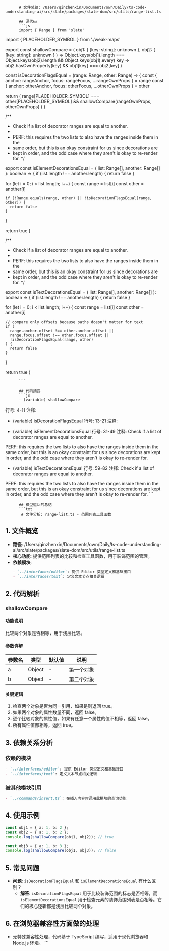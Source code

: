
          # 文件总结: /Users/qinzhenxin/Documents/own/Daily/ts-code-understanding-ai/src/slate/packages/slate-dom/src/utils/range-list.ts

          ## 源代码
          ```js
          import { Range } from 'slate'
import { PLACEHOLDER_SYMBOL } from './weak-maps'

export const shallowCompare = (
  obj1: { [key: string]: unknown },
  obj2: { [key: string]: unknown }
) =>
  Object.keys(obj1).length === Object.keys(obj2).length &&
  Object.keys(obj1).every(
    key => obj2.hasOwnProperty(key) && obj1[key] === obj2[key]
  )

const isDecorationFlagsEqual = (range: Range, other: Range) => {
  const { anchor: rangeAnchor, focus: rangeFocus, ...rangeOwnProps } = range
  const { anchor: otherAnchor, focus: otherFocus, ...otherOwnProps } = other

  return (
    range[PLACEHOLDER_SYMBOL] === other[PLACEHOLDER_SYMBOL] &&
    shallowCompare(rangeOwnProps, otherOwnProps)
  )
}

/**
 * Check if a list of decorator ranges are equal to another.
 *
 * PERF: this requires the two lists to also have the ranges inside them in the
 * same order, but this is an okay constraint for us since decorations are
 * kept in order, and the odd case where they aren't is okay to re-render for.
 */

export const isElementDecorationsEqual = (
  list: Range[],
  another: Range[]
): boolean => {
  if (list.length !== another.length) {
    return false
  }

  for (let i = 0; i < list.length; i++) {
    const range = list[i]
    const other = another[i]

    if (!Range.equals(range, other) || !isDecorationFlagsEqual(range, other)) {
      return false
    }
  }

  return true
}

/**
 * Check if a list of decorator ranges are equal to another.
 *
 * PERF: this requires the two lists to also have the ranges inside them in the
 * same order, but this is an okay constraint for us since decorations are
 * kept in order, and the odd case where they aren't is okay to re-render for.
 */

export const isTextDecorationsEqual = (
  list: Range[],
  another: Range[]
): boolean => {
  if (list.length !== another.length) {
    return false
  }

  for (let i = 0; i < list.length; i++) {
    const range = list[i]
    const other = another[i]

    // compare only offsets because paths doesn't matter for text
    if (
      range.anchor.offset !== other.anchor.offset ||
      range.focus.offset !== other.focus.offset ||
      !isDecorationFlagsEqual(range, other)
    ) {
      return false
    }
  }

  return true
}

          ```

          ## 代码摘要
          ```js
          - (variable) shallowCompare
  行号: 4-11
  注释: 

- (variable) isDecorationFlagsEqual
  行号: 13-21
  注释: 

- (variable) isElementDecorationsEqual
  行号: 31-49
  注释: Check if a list of decorator ranges are equal to another.

PERF: this requires the two lists to also have the ranges inside them in the
same order, but this is an okay constraint for us since decorations are
kept in order, and the odd case where they aren't is okay to re-render for.

- (variable) isTextDecorationsEqual
  行号: 59-82
  注释: Check if a list of decorator ranges are equal to another.

PERF: this requires the two lists to also have the ranges inside them in the
same order, but this is an okay constraint for us since decorations are
kept in order, and the odd case where they aren't is okay to re-render for.
          ```

          ## 模型返回的总结
          ```txt
           # 文件分析: range-list.ts - 范围列表工具函数

## 1. 文件概览
- **路径**: /Users/qinzhenxin/Documents/own/Daily/ts-code-understanding-ai/src/slate/packages/slate-dom/src/utils/range-list.ts
- **核心功能**: 提供范围列表的比较和检查工具函数，用于装饰范围的管理。
- **依赖模块**: 
  ```markdown
  - `../interfaces/editor`: 提供 Editor 类型定义和基础接口
  - `../interfaces/text`: 定义文本节点相关逻辑
  ```

## 2. 代码解析
### shallowCompare
#### 功能说明
比较两个对象是否相等，用于浅层比较。

#### 参数详解
| 参数名 | 类型 | 默认值 | 说明 |
|--------|------|--------|------|
| a      | Object | -    | 第一个对象 |
| b      | Object | -    | 第二个对象 |

#### 关键逻辑
1. 检查两个对象是否为同一引用，如果是则返回 true。
2. 如果两个对象的属性数量不同，返回 false。
3. 逐个比较对象的属性值，如果有任意一个属性的值不相等，返回 false。
4. 所有属性值都相等，返回 true。

## 3. 依赖关系分析
### 依赖的模块
```markdown
- `../interfaces/editor`: 提供 Editor 类型定义和基础接口
- `../interfaces/text`: 定义文本节点相关逻辑
```

### 被其他模块引用
```markdown
- `../commands/insert.ts`: 在插入内容时调用此模块的查询功能
```

## 4. 使用示例
```typescript
const obj1 = { a: 1, b: 2 };
const obj2 = { a: 1, b: 2 };
console.log(shallowCompare(obj1, obj2)); // true

const obj3 = { a: 1, b: 3 };
console.log(shallowCompare(obj1, obj3)); // false
```

## 5. 常见问题
- **问题**: `isDecorationFlagsEqual` 和 `isElementDecorationsEqual` 有什么区别？
  - **解答**: `isDecorationFlagsEqual` 用于比较装饰范围的标志是否相等，而 `isElementDecorationsEqual` 用于检查元素的装饰范围列表是否相等。它们的核心逻辑都是浅层比较两个对象。

## 6. 在浏览器兼容性方面做的处理
- 无特殊兼容性处理，代码基于 TypeScript 编写，适用于现代浏览器和 Node.js 环境。
          ```
        